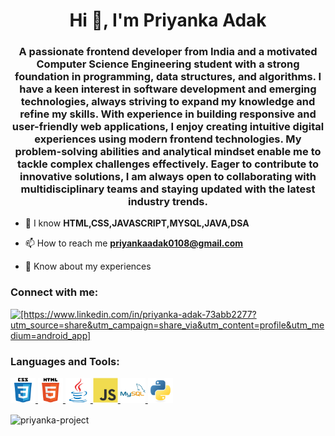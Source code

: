 
<h1 align="center">Hi 👋, I'm Priyanka Adak</h1>
<h3 align="center">A passionate frontend developer from India and a motivated Computer Science Engineering student with a strong foundation in programming, data structures, and algorithms. I have a keen interest in software development and emerging technologies, always striving to expand my knowledge and refine my skills. With experience in building responsive and user-friendly web applications, I enjoy creating intuitive digital experiences using modern frontend technologies. My problem-solving abilities and analytical mindset enable me to tackle complex challenges effectively. Eager to contribute to innovative solutions, I am always open to collaborating with multidisciplinary teams and staying updated with the latest industry trends. </h3>


- 💬 I know **HTML,CSS,JAVASCRIPT,MYSQL,JAVA,DSA**

- 📫 How to reach me **priyankaadak0108@gmail.com**

- 📄 Know about my experiences []()

<h3 align="left">Connect with me:</h3>
<p align="left">
<a href="[https://www.linkedin.com/in/priyanka-adak-73abb2277?utm_source=share&utm_campaign=share_via&utm_content=profile&utm_medium=android_app]" target="blank"><img align="center" src="https://raw.githubusercontent.com/rahuldkjain/github-profile-readme-generator/master/src/images/icons/Social/linked-in-alt.svg" alt="[https://www.linkedin.com/in/priyanka-adak-73abb2277?utm_source=share&utm_campaign=share_via&utm_content=profile&utm_medium=android_app]" height="30" width="40" /></a>
</p>

<h3 align="left">Languages and Tools:</h3>
<p align="left"> <a href="https://www.w3schools.com/css/" target="_blank" rel="noreferrer"> <img src="https://raw.githubusercontent.com/devicons/devicon/master/icons/css3/css3-original-wordmark.svg" alt="css3" width="40" height="40"/> </a> <a href="https://www.w3.org/html/" target="_blank" rel="noreferrer"> <img src="https://raw.githubusercontent.com/devicons/devicon/master/icons/html5/html5-original-wordmark.svg" alt="html5" width="40" height="40"/> </a> <a href="https://www.java.com" target="_blank" rel="noreferrer"> <img src="https://raw.githubusercontent.com/devicons/devicon/master/icons/java/java-original.svg" alt="java" width="40" height="40"/> </a> <a href="https://developer.mozilla.org/en-US/docs/Web/JavaScript" target="_blank" rel="noreferrer"> <img src="https://raw.githubusercontent.com/devicons/devicon/master/icons/javascript/javascript-original.svg" alt="javascript" width="40" height="40"/> </a> <a href="https://www.mysql.com/" target="_blank" rel="noreferrer"> <img src="https://raw.githubusercontent.com/devicons/devicon/master/icons/mysql/mysql-original-wordmark.svg" alt="mysql" width="40" height="40"/> </a> <a href="https://www.python.org" target="_blank" rel="noreferrer"> <img src="https://raw.githubusercontent.com/devicons/devicon/master/icons/python/python-original.svg" alt="python" width="40" height="40"/> </a> </p>

<p><img align="center" src="https://github-readme-stats.vercel.app/api/top-langs?username=priyanka-projectshow_icons=true&locale=en&layout=compact" alt="priyanka-project" /></p>

